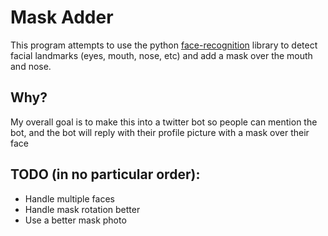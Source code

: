 # Mask Adder

This program attempts to use the python [face-recognition](https://pypi.org/project/face-recognition/) library to detect facial landmarks (eyes, mouth, nose, etc) and add a mask over the mouth and nose.

## Why?
My overall goal is to make this into a twitter bot so people can mention the bot, and the bot will reply with their profile picture with a mask over their face

## TODO (in no particular order):
 - Handle multiple faces
 - Handle mask rotation better
 - Use a better mask photo
